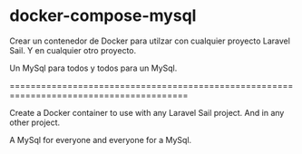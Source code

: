 # docker-compose-mysql

Crear un contenedor de Docker para utilzar con cualquier proyecto Laravel Sail. Y en cualquier otro proyecto.

Un MySql para todos y todos para un MySql.

========================================================================================

Create a Docker container to use with any Laravel Sail project. And in any other project.

A MySql for everyone and everyone for a MySql.
